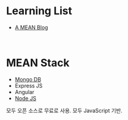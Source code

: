 Learning List
=============
- [A MEAN Blog](https://www.a-mean-blog.com/ko/blog/MEAN-Stack)
<br>

MEAN Stack
===========
- [Mongo DB](https://github.com/Wonyoungpark/TIL/blob/main/Nodejs/MEAN-Stack/MongoDB.md)
- Express JS
- Angular
- [Node JS](https://github.com/Wonyoungpark/TIL/blob/main/Nodejs/MEAN-Stack/Nodejs.md)

모두 오픈 소스로 무료로 사용.
모두 JavaScript 기반.
